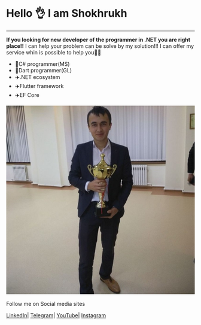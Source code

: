 # Hello  👌 I am Shokhrukh 
_________________________________

**If you looking for new developer of the programmer in .NET you are right place!!**
I can help your problem can be solve by my solution!!!
I can offer my service whin is possible to help you🦾🦾
- 🔑C# programmer(MS)
- 🔑Dart programmer(GL)
- ✈️.NET ecosystem
- ✈️Flutter framework
- ✈️EF Core

![alt text for screen readers](/photo_2021-09-08_20-05-25.jpg "Text to show on mouseover")

Follow me on Social media sites

[LinkedIn](https://www.linkedin.com/in/yarashov-shokhrukh-898010197/)|
[Telegram](https://t.me/uz_best)|
[YouTube](https://www.youtube.com/@shoxruxyarashov)|
[Instagram](https://www.instagram.com/researcher.teacher/)
